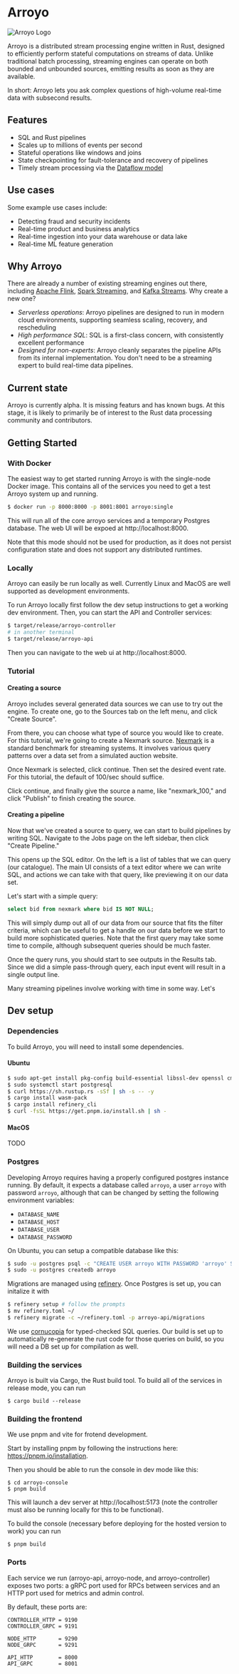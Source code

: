 Arroyo
============

![Arroyo Logo](docs/images/arroyo_logo.png)

Arroyo is a distributed stream processing engine written in Rust, designed to efficiently perform stateful
computations on streams of data. Unlike traditional batch processing, streaming engines can operate on both bounded
and unbounded sources, emitting results as soon as they are available.

In short: Arroyo lets you ask complex questions of high-volume real-time data with subsecond results.

## Features

* SQL and Rust pipelines
* Scales up to millions of events per second
* Stateful operations like windows and joins
* State checkpointing for fault-tolerance and recovery of pipelines
* Timely stream processing via the [Dataflow model](https://www.oreilly.com/radar/the-world-beyond-batch-streaming-101/)

## Use cases

Some example use cases include:

* Detecting fraud and security incidents
* Real-time product and business analytics
* Real-time ingestion into your data warehouse or data lake
* Real-time ML feature generation

## Why Arroyo

There are already a number of existing streaming engines out there, including [Apache Flink](https://flink.apache.org),
[Spark Streaming](https://spark.apache.org/docs/latest/streaming-programming-guide.html), and
[Kafka Streams](https://kafka.apache.org/documentation/streams/). Why create a new one?

* _Serverless operations_: Arroyo pipelines are designed to run in modern cloud environments, supporting seamless scaling,
    recovery, and rescheduling
* _High performance SQL_: SQL is a first-class concern, with consistently excellent performance
* _Designed for non-experts_: Arroyo cleanly separates the pipeline APIs from its internal implementation. You don't
    need to be a streaming expert to build real-time data pipelines.

## Current state

Arroyo is currently alpha. It is missing featurs and has known bugs. At this stage, it is likely to primarily be of
interest to the Rust data processing community and contributors.

## Getting Started

### With Docker

The easiest way to get started running Arroyo is with the single-node Docker image. This contains all of the services
you need to get a test Arroyo system up and running.

```bash
$ docker run -p 8000:8000 -p 8001:8001 arroyo:single
```

This will run all of the core arroyo services and a temporary Postgres database. The web UI will be expoed at
http://localhost:8000.

Note that this mode should not be used for production, as it does not persist configuration state and does not support
any distributed runtimes.

### Locally

Arroyo can easily be run locally as well. Currently Linux and MacOS are well supported as development environments.

To run Arroyo locally first follow the dev setup instructions to get a working dev environment. Then, you can start
the API and Controller services:

```bash
$ target/release/arroyo-controller
# in another terminal
$ target/release/arroyo-api
```

Then you can navigate to the web ui at http://localhost:8000.

### Tutorial

#### Creating a source

Arroyo includes several generated data sources we can use to try out the engine. To create one, go to the Sources tab
on the left menu, and click "Create Source".

From there, you can choose what type of source you would like to create. For this tutorial, we're going to create a
Nexmark source. [Nexmark](https://datalab.cs.pdx.edu/niagara/NEXMark/) is a standard benchmark for streaming systems.
It involves various query patterns over a data set from a simulated auction website.

Once Nexmark is selected, click continue. Then set the desired event rate. For this tutorial, the default of 100/sec
should suffice.

Click continue, and finally give the source a name, like "nexmark_100," and click "Publish" to finish creating the
source.


#### Creating a pipeline

Now that we've created a source to query, we can start to build pipelines by writing SQL. Navigate to the Jobs page
on the left sidebar, then click "Create Pipeline."

This opens up the SQL editor. On the left is a list of tables that we can query (our catalogue). The main UI consists
of a text editor where we can write SQL, and actions we can take with that query, like previewing it on our data set.

Let's start with a simple query:

```sql
select bid from nexmark where bid IS NOT NULL;
```

This will simply dump out all of our data from our source that fits the filter criteria, which can be useful to get
a handle on our data before we start to build more sophisticated queries. Note that the first query may take some time
to compile, although subsequent queries should be much faster.

Once the query runs, you should start to see outputs in the Results tab. Since we did a simple pass-through query,
each input event will result in a single output line.

Many streaming pipelines involve working with time in some way. Let's


## Dev setup

### Dependencies

To build Arroyo, you will need to install some dependencies.

#### Ubuntu

```bash
$ sudo apt-get install pkg-config build-essential libssl-dev openssl cmake clang postgresql postgresql-client
$ sudo systemctl start postgresql
$ curl https://sh.rustup.rs -sSf | sh -s -- -y
$ cargo install wasm-pack
$ cargo install refinery_cli
$ curl -fsSL https://get.pnpm.io/install.sh | sh -
```

#### MacOS

TODO


### Postgres

Developing Arroyo requires having a properly configured postgres instance running. By default,
it expects a database called `arroyo`, a user `arroyo` with password `arroyo`, although that
can be changed by setting the following environment variables:

* `DATABASE_NAME`
* `DATABASE_HOST`
* `DATABASE_USER`
* `DATABASE_PASSWORD`

On Ubuntu, you can setup a compatible database like this:

```bash
$ sudo -u postgres psql -c "CREATE USER arroyo WITH PASSWORD 'arroyo' SUPERUSER;"
$ sudo -u postgres createdb arroyo
```

Migrations are managed using [refinery](https://github.com/rust-db/refinery). Once Postgres is
set up, you can initalize it with

```bash
$ refinery setup # follow the prompts
$ mv refinery.toml ~/
$ refinery migrate -c ~/refinery.toml -p arroyo-api/migrations
```

We use [cornucopia](https://github.com/cornucopia-rs/cornucopia) for typed-checked SQL queries. Our build is set up
to automatically re-generate the rust code for those queries on build, so you will need a DB set up for compilation
as well.

### Building the services

Arroyo is built via Cargo, the Rust build tool. To build all of the services in release mode, you can run

```
$ cargo build --release
```

### Building the frontend

We use pnpm and vite for frotend development.

Start by installing pnpm by following the instructions here: https://pnpm.io/installation.

Then you should be able to run the console in dev mode like this:

```
$ cd arroyo-console
$ pnpm build
```

This will launch a dev server at http://localhost:5173 (note the controller must
also be running locally for this to be functional).

To build the console (necessary before deploying for the hosted version to work) you
can run

```
$ pnpm build
```

### Ports

Each service we run (arroyo-api, arroyo-node, and arroyo-controller) exposes two ports: a gRPC
port used for RPCs between services and an HTTP port used for metrics and admin control.

By default, these ports are:

```
CONTROLLER_HTTP = 9190
CONTROLLER_GRPC = 9191

NODE_HTTP       = 9290
NODE_GRPC       = 9291

API_HTTP        = 8000
API_GRPC        = 8001
```
